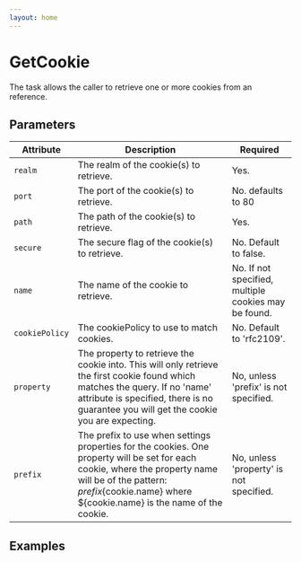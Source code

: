 ```yaml
---
layout: home
---
```

GetCookie
=========

The <getCookie> task allows the caller to retrieve one or more cookies from an <httpState> reference.

Parameters
----------

| Attribute    | Description                                                                                                                                                                                                                   | Required                                             |
|--------------|-------------------------------------------------------------------------------------------------------------------------------------------------------------------------------------------------------------------------------|------------------------------------------------------|
| `realm`  | The realm of the cookie(s) to retrieve.                                                                                                                                                                                       | Yes.                                                 |
| `port`  | The port of the cookie(s) to retrieve.                                                                                                                                                                                        | No. defaults to 80                                   |
| `path`  | The path of the cookie(s) to retrieve.                                                                                                                                                                                        | Yes.                                                 |
| `secure`  | The secure flag of the cookie(s) to retrieve.                                                                                                                                                                                 | No. Default to false.                                |
| `name`  | The name of the cookie to retrieve.                                                                                                                                                                                           | No. If not specified, multiple cookies may be found. |
| `cookiePolicy`  | The cookiePolicy to use to match cookies.                                                                                                                                                                                     | No. Default to 'rfc2109'.                            |
| `property`  | The property to retrieve the cookie into. This will only retrieve the first cookie found which matches the query. If no 'name' attribute is specified, there is no guarantee you will get the cookie you are expecting.       | No, unless 'prefix' is not specified.                |
| `prefix`  | The prefix to use when settings properties for the cookies. One property will be set for each cookie, where the property name will be of the pattern: ${prefix}${cookie.name} where ${cookie.name} is the name of the cookie. | No, unless 'property' is not specified.              |

Examples
--------

